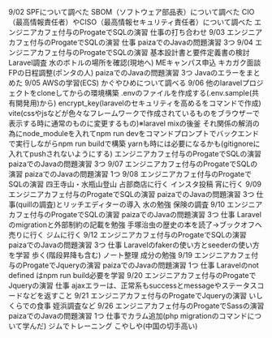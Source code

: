 9/02
  SPFについて調べた
  SBOM（ソフトウェア部品表）について調べた
  CIO（最高情報責任者）やCISO（最高情報セキュリティ責任者）について調べた
  エンジニアカフェ付与のProgateでSQLの演習
  仕事の打ち合わせ
9/03
  エンジニアカフェ付与のProgateでSQLの演習
  仕事
  paizaでのJavaの問題演習 3つ
9/04
  エンジニアカフェ付与のProgateでSQLの演習
  基本設計書と要件定義書の検討
  Laravel調査
  水のボトルの場所を確認(現地へ)
  MEキャンパス申込
  キカガク面談
  FPの日程調整(ポンタの人)
  paizaでのJavaの問題演習 3つ
  Javaのエラーをまとめた
9/05
  AWSの学習(ECS)
  かぐやひめについて調べる
9/06
  他のlaravelプロジェクトをcloneしてからの環境構築
  .envのファイルを作成する(.env.sample(共有開発用)から)
  encrypt_key(laravelのセキュリティを高めるをコマンドで作成)
  vite(cssやjsなどが色々なフレームワークで作成されているものをブラウザーで表示する時に通常のものに変更するもの)※laravel mixの後釜
  それ関係の解消の為にnode_moduleを入れてnpm run devをコマンドプロンプトでバックエンドで実行しながらnpm run buildで構築
  yarnも時には必要になるかも(gitignoreに入れてpushされないようにする)
  エンジニアカフェ付与のProgateでSQLの演習
  paizaでのJavaの問題演習 3つ
9/07
  エンジニアカフェ付与のProgateでSQLの演習
  paizaでのJavaの問題演習 1つ
9/08
  エンジニアカフェ付与のProgateでSQLの演習
  四王寺山・水瓶山登山
  占部商店に行く
  インスタ投稿
  宵に行く
9/09
  エンジニアカフェ付与のProgateでSQLの演習
  paizaでのJavaの問題演習 3つ
  仕事(quillの調査)とリッチエディターの導入
  水の勉強
  保険の調査
9/10
  エンジニアカフェ付与のProgateでSQLの演習
  paizaでのJavaの問題演習 3つ
  仕事 Laravelのmigrationと外部制約の記載を勉強
  手塚治虫の歴史の本を読了→ブックオフへ売りに行く
  ジムに行く
9/12
  エンジニアカフェ付与のProgateでSQLの演習
  paizaでのJavaの問題演習 3つ
  仕事 Laravelのfakerの使い方とseederの使い方を学習
  歩く(階段昇降も含む)
  ノート整理
  成分の勉強
  9/19
    エンジニアカフェ付与のProgateでJqueryの演習
    paizaでのJavaの問題演習 1つ
    仕事 Laravelのnot defined はnpm run build必要を学習
  9/20
    エンジニアカフェ付与のProgateでJqueryの演習
    仕事 ajaxエラーは、正常系もsuccessとmessageやステータスコードなどを返すこと
  9/21
    エンジニアカフェ付与のProgateでJqueryの演習
    いしくらでの食事
    姪浜調査など
  9/26
    エンジニアカフェ付与のProgateでSassの演習
    paizaでのJavaの問題演習 1つ
    仕事でカラム追加(php migrationのコマンドについて学んだ)
    ジムでトレーニング
    こやしや(中国の切手高い)